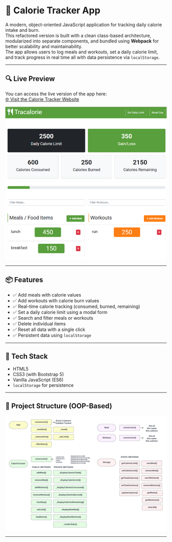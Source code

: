 # 🥗 Calorie Tracker App

A modern, object-oriented JavaScript application for tracking daily calorie intake and burn.  
This refactored version is built with a clean class-based architecture, modularized into separate components, and bundled using **Webpack** for better scalability and maintainability.  
The app allows users to log meals and workouts, set a daily calorie limit, and track progress in real time all with data persistence via `localStorage`.

---

## 🔍 Live Preview

You can access the live version of the app here:  
[🌐 Visit the Calorie Tracker Website](https://tracalorie-webpack-3kia.onrender.com)

![preview](tracalorie.PNG)

---

## 📦 Features

- ✅ Add meals with calorie values
- ✅ Add workouts with calorie burn values
- ✅ Real-time calorie tracking (consumed, burned, remaining)
- ✅ Set a daily calorie limit using a modal form
- ✅ Search and filter meals or workouts
- ✅ Delete individual items
- ✅ Reset all data with a single click
- ✅ Persistent data using `localStorage`

---

## 🧱 Tech Stack

- HTML5
- CSS3 (with Bootstrap 5)
- Vanilla JavaScript (ES6)
- `localStorage` for persistence

---

## 🧠 Project Structure (OOP-Based)

![structure](project_diagram.png)

---


